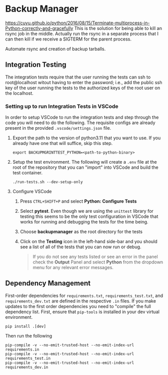 # Backup Manager

https://cuyu.github.io/python/2016/08/15/Terminate-multiprocess-in-Python-correctly-and-gracefully
This is the solution for being able to kill an rsync job in the middle.  Actually run the rsync in a separate process that I can then kill if we receive a SIGTERM for the parent process.

Automate rsync and creation of backup tarballs.

## Integration Testing

The integration tests require that the user running the tests can ssh to root@localhost witout having to enter the password; i.e., add the public ssh key of the user running the tests to the authorized keys of the root user on the localhost.

### Setting up to run Integration Tests in VSCode

In order to setup VSCode to run the integration tests and step through the code you will need to do the following.  The requisite configs are already present in the provided `.vscode/settings.json` file.

1. Export the path to the version of python3.11 that you want to use.  If you already have one that will suffice, skip this step.
    ```
    export BACKUPMGRINTTEST_PYTHON=<path-to-python-binary>
    ```

1. Setup the test environment.  The following will create a `.env` file at the root of the repository that you can "import" into VSCode and build the test container.
    ```
    ./run-tests.sh --dev-setup-only
    ```

1. Configure VSCode
    1. Press `CTRL+SHIFT+P` and select **Python: Configure Tests**
    1. Select **pytest**.  Even though we are using the `unittest` library for testing this seems to be the only test configuration in VSCode that works for running and debugging the tests for the time being.
    1. Choose **backupmanager** as the root directory for the tests
    1. Click on the **Testing** icon in the left-hand side-bar and you should see a list of all of the tests that you can now run or debug.

        > If you do not see any tests listed or see an error in the panel check the **Output** Panel and select **Python** from the dropdown menu for any relevant error messages.


## Dependency Management

First-order dependencies for `requirements.txt`, `requirements_test.txt`, and `requirements_dev.txt` are defined in the respective `.in` files.  If you make updates to the first order dependencies you need to "compile" the full dependency list.  First, ensure that `pip-tools` is installed in your dev virtual environment.
```
pip install .[dev]
```

Then run the following
```
pip-compile -v --no-emit-trusted-host --no-emit-index-url requirements.in
pip-compile -v --no-emit-trusted-host --no-emit-index-url requirements_test.in
pip-compile -v --no-emit-trusted-host --no-emit-index-url requirements_dev.in
```
